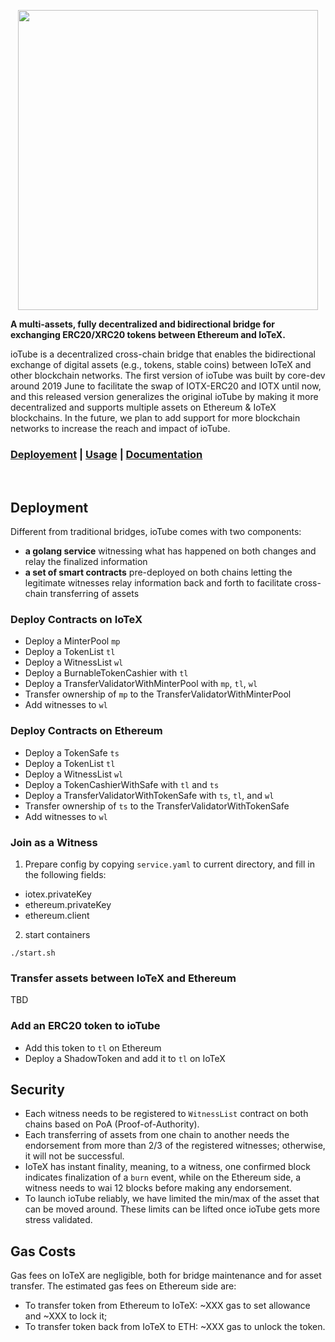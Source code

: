 <p align="center">
  <img src="https://github.com/iotexproject/ioTube/blob/master/ioTube.png" width="480px">
</p>

<p>
  <strong>A multi-assets, fully decentralized and bidirectional bridge for exchanging ERC20/XRC20 tokens between Ethereum and IoTeX.</strong>
  
ioTube is a decentralized cross-chain bridge that enables the bidirectional exchange of digital assets (e.g., tokens, stable coins) between IoTeX and other blockchain networks. The first version of ioTube was built by core-dev around 2019 June to facilitate the swap of IOTX-ERC20 and IOTX until now, and this released version generalizes the original ioTube by making it more decentralized and supports multiple assets on Ethereum & IoTeX blockchains. In the future, we plan to add support for more blockchain networks to increase the reach and impact of ioTube.
</p>

<h3>
      <a href="https://github.com/iotexproject/ioTube#deployement">Deployement</a>
      <span> | </span>
      <a href="https://github.com/iotexproject/ioTube#usage">Usage</a>
      <span> | </span>
      <a href="https://github.com/iotexproject/ioTube/tree/master/docs">Documentation</a>
</h3>

&nbsp;

## Deployment
Different from traditional bridges, ioTube comes with two components:
- **a golang service** witnessing what has happened on both changes and relay the finalized information
- **a set of smart contracts** pre-deployed on both chains letting the legitimate witnesses relay information back and forth to facilitate cross-chain transferring of assets

### Deploy Contracts on IoTeX
* Deploy a MinterPool `mp`
* Deploy a TokenList `tl`
* Deploy a WitnessList `wl`
* Deploy a BurnableTokenCashier with `tl`
* Deploy a TransferValidatorWithMinterPool with `mp`, `tl`, `wl`
* Transfer ownership of `mp` to the TransferValidatorWithMinterPool
* Add witnesses to `wl`

### Deploy Contracts on Ethereum
* Deploy a TokenSafe `ts`
* Deploy a TokenList `tl`
* Deploy a WitnessList `wl`
* Deploy a TokenCashierWithSafe with `tl` and `ts`
* Deploy a TransferValidatorWithTokenSafe with `ts`, `tl`, and `wl`
* Transfer ownership of `ts` to the TransferValidatorWithTokenSafe
* Add witnesses to `wl`

### Join as a Witness

1. Prepare config by copying `service.yaml` to current directory, and fill in the following fields:
* iotex.privateKey
* ethereum.privateKey
* ethereum.client

2. start containers
```
./start.sh
```

### Transfer assets between IoTeX and Ethereum
TBD

### Add an ERC20 token to ioTube
* Add this token to `tl` on Ethereum
* Deploy a ShadowToken and add it to `tl` on IoTeX


## Security
- Each witness needs to be registered to `WitnessList` contract on both chains based on PoA (Proof-of-Authority).
- Each transferring of assets from one chain to another needs the endorsement from more than 2/3 of the registered witnesses; otherwise, it will not be successful.
- IoTeX has instant finality, meaning, to a witness, one confirmed block indicates finalization of a `burn` event, while on the Ethereum side, a witness needs to wai 12 blocks before making any endorsement.
- To launch ioTube reliably, we have limited the min/max of the asset that can be moved around. These limits can be lifted once ioTube gets more stress validated.

## Gas Costs
Gas fees on IoTeX are negligible, both for bridge maintenance and for asset transfer. The estimated gas fees on Ethereum side are:
- To transfer token from Ethereum to IoTeX: ~XXX gas to set allowance and ~XXX to lock it;
- To transfer token back from IoTeX to ETH: ~XXX gas to unlock the token.

